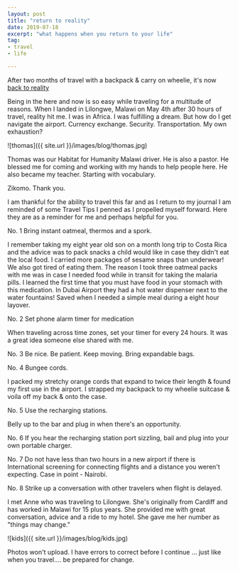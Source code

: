 ```yaml
---
layout: post
title: "return to reality"
date: 2019-07-18
excerpt: "what happens when you return to your life"
tag:
- travel
- life

---
```

After two months of travel with a backpack & carry on wheelie, it's now [back to reality](https://youtu.be/TB54dZkzZOY)

Being in the here and now is so easy while traveling for a multitude of reasons. When I landed in Lilongwe, Malawi on May 4th after 30 hours of travel, reality hit me. I was in Africa. I was fulfilling a dream. But how do I get navigate the airport. Currency exchange. Security. Transportation. My own exhaustion?

![thomas]({{ site.url }}/images/blog/thomas.jpg)

Thomas was our Habitat for Humanity Malawi driver. He is also a pastor. He blessed me for coming and working with my hands to help people here. He also became my teacher. Starting with vocabulary.

Zikomo. Thank you.

I am thankful for the ability to travel this far and as I return to my journal I am reminded of some Travel Tips I penned as I propelled myself forward. Here they are as a reminder for me and perhaps helpful for you.

No. 1 Bring instant oatmeal, thermos and a spork. 

I remember taking my eight year old son on a month long trip to Costa Rica and the advice was to pack snacks a child would like in case they didn't eat the local food. I carried more packages of sesame snaps than underwear! We also got tired of eating them. The reason I took three oatmeal packs with me was in case I needed food while in transit for taking the malaria pills. I learned the first time that you must have food in your stomach with this medication. In Dubai Airport they had a hot water dispenser next to the water fountains! Saved when I needed a simple meal during a eight hour layover.

No. 2 Set phone alarm timer for medication

When traveling across time zones, set your timer for every 24 hours. It was a great idea someone else shared with me.

No. 3 Be nice. Be patient. Keep moving. Bring expandable bags.

No. 4 Bungee cords. 

I packed my stretchy orange cords that expand to twice their length & found my first use in the airport. I strapped my backpack to my wheelie suitcase & voila off my back & onto the case. 

No. 5 Use the recharging stations.

Belly up to the bar and plug in when there's an opportunity.

No. 6 If you hear the recharging station port sizzling, bail and plug into your own portable charger. 

No. 7 Do not have less than two hours in a new airport if there is International screening for connecting flights and a distance you weren't expecting. Case in point - Nairobi. 

No. 8 Strike up a conversation with other travelers when flight is delayed. 

I met Anne who was traveling to Lilongwe. She's originally from Cardiff and has worked in Malawi for 15 plus years. She provided me with great conversation, advice and a ride to my hotel. She gave me her number as "things may change."

![kids]({{ site.url }}/images/blog/kids.jpg)

Photos won't upload. I have errors to correct before I continue ... just like when you travel.... be prepared for change.